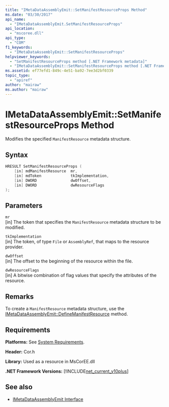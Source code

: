 ```yaml
---
title: "IMetaDataAssemblyEmit::SetManifestResourceProps Method"
ms.date: "03/30/2017"
api_name: 
  - "IMetaDataAssemblyEmit.SetManifestResourceProps"
api_location: 
  - "mscoree.dll"
api_type: 
  - "COM"
f1_keywords: 
  - "IMetaDataAssemblyEmit::SetManifestResourceProps"
helpviewer_keywords: 
  - "SetManifestResourceProps method [.NET Framework metadata]"
  - "IMetaDataAssemblyEmit::SetManifestResourceProps method [.NET Framework metadata]"
ms.assetid: ef77efd1-849c-4e51-ba92-7ee3d2bf0339
topic_type: 
  - "apiref"
author: "mairaw"
ms.author: "mairaw"
---
```

# IMetaDataAssemblyEmit::SetManifestResourceProps Method
Modifies the specified `ManifestResource` metadata structure.  
  
## Syntax  
  
```cpp  
HRESULT SetManifestResourceProps (  
    [in] mdManifestResource  mr,  
    [in] mdToken             tkImplementation,   
    [in] DWORD               dwOffset,  
    [in] DWORD               dwResourceFlags  
);  
```  
  
## Parameters  
 `mr`  
 [in] The token that specifies the `ManifestResource` metadata structure to be modified.  
  
 `tkImplementation`  
 [in] The token, of type `File` or `AssemblyRef`, that maps to the resource provider.  
  
 `dwOffset`  
 [in] The offset to the beginning of the resource within the file.  
  
 `dwResourceFlags`  
 [in] A bitwise combination of flag values that specify the attributes of the resource.  
  
## Remarks  
 To create a `ManifestResource` metadata structure, use the [IMetaDataAssemblyEmit::DefineManifestResource](../../../../docs/framework/unmanaged-api/metadata/imetadataassemblyemit-definemanifestresource-method.md) method.  
  
## Requirements  
 **Platforms:** See [System Requirements](../../../../docs/framework/get-started/system-requirements.md).  
  
 **Header:** Cor.h  
  
 **Library:** Used as a resource in MsCorEE.dll  
  
 **.NET Framework Versions:** [!INCLUDE[net_current_v10plus](../../../../includes/net-current-v10plus-md.md)]  
  
## See also

- [IMetaDataAssemblyEmit Interface](../../../../docs/framework/unmanaged-api/metadata/imetadataassemblyemit-interface.md)
